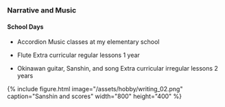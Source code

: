 ### Narrative and Music

#### School Days
* Accordion
Music classes at my elementary school

* Flute 
Extra curricular regular lessons 1 year

* Okinawan guitar, Sanshin, and song 
Extra curricular irregular lessons 2 years 

{% include figure.html image="/assets/hobby/writing_02.png" caption="Sanshin and scores" width="800" height="400"  %}

<br>


